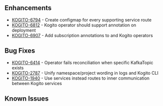 <!-- Keep them in alphabetical order -->
## Enhancements
- [KOGITO-6794](https://issues.redhat.com/browse/KOGITO-6794) - Create configmap for every supporting service route
- [KOGITO-6812](https://issues.redhat.com/browse/KOGITO-6812) - Kogito operator should support annotation on deployment
- [KOGITO-6907](https://issues.redhat.com/browse/KOGITO-6907) - Add subscription annotations to and Kogito operators
## Bug Fixes
- [KOGITO-6414](https://issues.redhat.com/browse/KOGITO-6414) - Operator fails reconciliation when specific KafkaTopic exists
- [KOGITO-2787](https://issues.redhat.com/browse/KOGITO-2787) - Unify namespace/project wording in logs and Kogito CLI
- [KOGITO-1940](https://issues.redhat.com/browse/KOGITO-1940) - Use services instead routes to inner communication between Kogito services
## Known Issues
